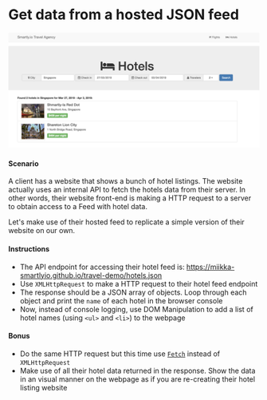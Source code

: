 # Get data from a hosted JSON feed

![travel website screenshot](./travel_website.png)

#### Scenario

A client has a website that shows a bunch of hotel listings. The website actually uses an internal API to fetch the hotels data from their server. In other words, their website front-end is making a HTTP request to a server to obtain access to a Feed with hotel data.

Let's make use of their hosted feed to replicate a simple version of their website on our own.

#### Instructions

* The API endpoint for accessing their hotel feed is: https://miikka-smartlyio.github.io/travel-demo/hotels.json
* Use `XMLHttpRequest` to make a HTTP request to their hotel feed endpoint
* The response should be a JSON array of objects. Loop through each object and print the `name` of each hotel in the browser console
* Now, instead of console logging, use DOM Manipulation to add a list of hotel names (using `<ul>` and `<li>`) to the webpage

#### Bonus

* Do the same HTTP request but this time use [`Fetch`](https://developer.mozilla.org/en-US/docs/Web/API/Fetch_API/Using_Fetch) instead of `XMLHttpRequest`
* Make use of all their hotel data returned in the response. Show the data in an visual manner on the webpage as if you are re-creating their hotel listing website